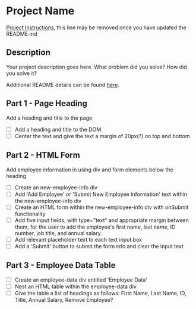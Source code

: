 # Project Name

[Project Instructions](./INSTRUCTIONS.md), this line may be removed once you have updated the README.md

## Description

Your project description goes here. What problem did you solve? How did you solve it?

Additional README details can be found [here](https://github.com/PrimeAcademy/readme-template/blob/master/README.md).

## Part 1 - Page Heading

Add a heading and title to the page

- [ ] Add a heading and title to the DOM.
- [ ] Center the text and give the text a margin of 20px(?) on top and bottom

## Part 2 - HTML Form

Add employee information in using div and form elements below the heading

- [ ] Create an new-employee-info div
- [ ] Add 'Add Employee' or 'Submit New Employee Information' text within the new-employee-info div
- [ ] Create an HTML form within the new-employee-info div with onSubmit functionality
- [ ] Add five input fields, with type="text" and appropriate margin between them, for the user to add the employee's first name, last name, ID number, job title, and annual salary.
- [ ] Add relevant placeholder text to each text input box
- [ ] Add a 'Submit' button to submit the form info and clear the input text

## Part 3 - Employee Data Table

- [ ] Create an employee-data div entitled 'Employee Data'
- [ ] Nest an HTML table within the employee-data div
- [ ] Give the table a list of headings as follows: First Name, Last Name, ID, Title, Annual Salary, Remove Employee?